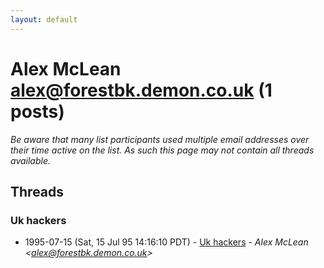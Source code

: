 ```yaml
---
layout: default
---
```


# Alex McLean <alex@forestbk.demon.co.uk> (1 posts)

_Be aware that many list participants used multiple email addresses over their time active on the list. As such this page may not contain all threads available._

## Threads

### Uk hackers
+ 1995-07-15 (Sat, 15 Jul 95 14:16:10 PDT) - [Uk hackers](/archive/1995/07/273d6638dffc77293154fd5f8ba39ff892dd1747b9b7aa8ae48a4b874892ca1f) - _Alex McLean \<alex@forestbk.demon.co.uk\>_

